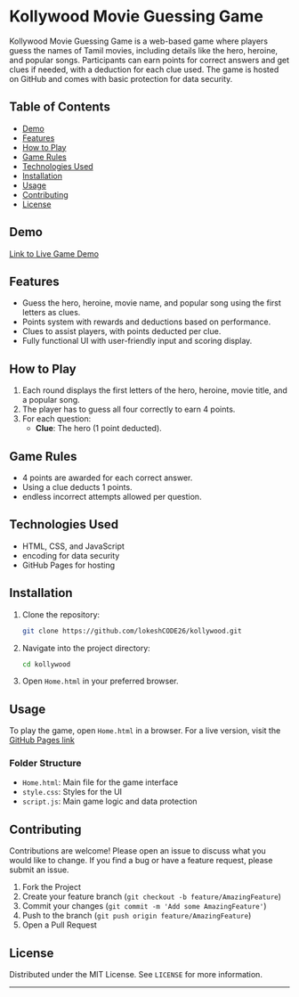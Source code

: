 # Kollywood Movie Guessing Game

Kollywood Movie Guessing Game is a web-based game where players guess the names of Tamil movies, including details like the hero, heroine, and popular songs. Participants can earn points for correct answers and get clues if needed, with a deduction for each clue used. The game is hosted on GitHub and comes with basic protection for data security.

## Table of Contents

- [Demo](#demo)
- [Features](#features)
- [How to Play](#how-to-play)
- [Game Rules](#game-rules)
- [Technologies Used](#technologies-used)
- [Installation](#installation)
- [Usage](#usage)
- [Contributing](#contributing)
- [License](#license)

## Demo

[Link to Live Game Demo](https://your-github-username.github.io/kollywood-movie-guessing-game) 

## Features

- Guess the hero, heroine, movie name, and popular song using the first letters as clues.
- Points system with rewards and deductions based on performance.
- Clues to assist players, with points deducted per clue.
- Fully functional UI with user-friendly input and scoring display.

## How to Play

1. Each round displays the first letters of the hero, heroine, movie title, and a popular song.
2. The player has to guess all four correctly to earn 4 points.
3. For each question:
   - **Clue**: The hero  (1 point deducted).

## Game Rules

- 4 points are awarded for each correct answer.
- Using a clue deducts 1 points.
- endless incorrect attempts allowed per question.

## Technologies Used

- HTML, CSS, and JavaScript
- encoding for data security
- GitHub Pages for hosting

## Installation

1. Clone the repository:

   ```bash
   git clone https://github.com/lokeshCODE26/kollywood.git
   ```

2. Navigate into the project directory:

   ```bash
   cd kollywood
   ```

3. Open `Home.html` in your preferred browser.

## Usage

To play the game, open `Home.html` in a browser. For a live version, visit the [GitHub Pages link](https://github.com/lokeshCODE26/kollywood.git)

### Folder Structure

- `Home.html`: Main file for the game interface
- `style.css`: Styles for the UI
- `script.js`: Main game logic and data protection

## Contributing

Contributions are welcome! Please open an issue to discuss what you would like to change. If you find a bug or have a feature request, please submit an issue.

1. Fork the Project
2. Create your feature branch (`git checkout -b feature/AmazingFeature`)
3. Commit your changes (`git commit -m 'Add some AmazingFeature'`)
4. Push to the branch (`git push origin feature/AmazingFeature`)
5. Open a Pull Request

## License

Distributed under the MIT License. See `LICENSE` for more information.

---
